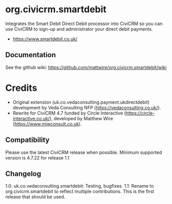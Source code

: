 # org.civicrm.smartdebit

Integrates the Smart Debit Direct Debit processor into CiviCRM so you can use CiviCRM to sign-up and administrator your direct debit payments.

* https://www.smartdebit.co.uk/

## Documentation
See the github wiki: https://github.com/mattwire/org.civicrm.smartdebit/wiki

# Credits
* Original extension (uk.co.vedaconsulting.payment.ukdirectdebit) development by Veda Consulting NFP (https://vedaconsulting.co.uk/).
* Rewrite for CiviCRM 4.7 funded by Circle Interactive (https://circle-interactive.co.uk/), developed by Matthew Wire (https://www.mjwconsult.co.uk).

## Compatibility
Please use the latest CiviCRM release when possible.  Minimum supported version is 4.7.22 for release 1.1

## Changelog
1.0: uk.co.vedaconsulting.smartdebit: Testing, bugfixes.
1.1: Rename to org.civicrm.smartdebit to reflect multiple contributions.  This is the first release that should be used. 
